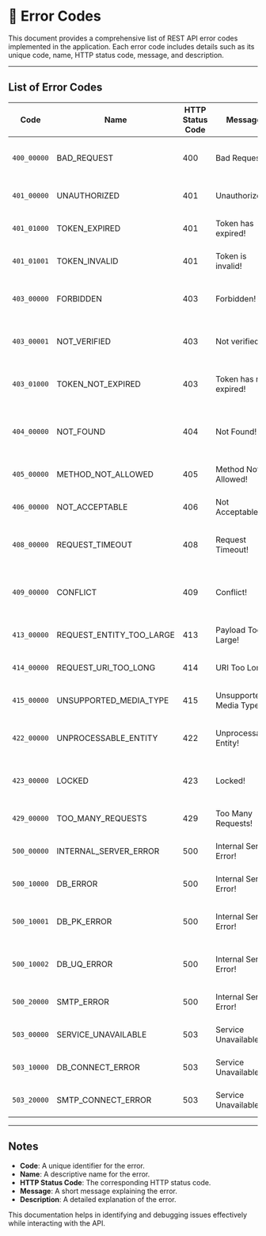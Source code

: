# 🚨 Error Codes

This document provides a comprehensive list of REST API error codes implemented in the application. Each error code includes details such as its unique code, name, HTTP status code, message, and description.

---

## List of Error Codes

| **Code**      | **Name**                  | **HTTP Status Code** | **Message**                  | **Description**                              |
|---------------|---------------------------|-----------------------|------------------------------|----------------------------------------------|
| `400_00000`   | BAD_REQUEST               | 400                   | Bad Request!                | The server could not understand the request.|
| `401_00000`   | UNAUTHORIZED              | 401                   | Unauthorized!               | Authentication is required and has failed.  |
| `401_01000`   | TOKEN_EXPIRED             | 401                   | Token has expired!          | Authentication is required and has failed.  |
| `401_01001`   | TOKEN_INVALID             | 401                   | Token is invalid!           | Authentication is required and has failed.  |
| `403_00000`   | FORBIDDEN                 | 403                   | Forbidden!                  | The server refuses to authorize the request.|
| `403_00001`   | NOT_VERIFIED              | 403                   | Not verified!               | The server refuses to authorize the request.|
| `403_01000`   | TOKEN_NOT_EXPIRED         | 403                   | Token has not expired!      | The server refuses to authorize the request.|
| `404_00000`   | NOT_FOUND                 | 404                   | Not Found!                  | The requested resource could not be found.  |
| `405_00000`   | METHOD_NOT_ALLOWED        | 405                   | Method Not Allowed!         | The HTTP method is not allowed.             |
| `406_00000`   | NOT_ACCEPTABLE            | 406                   | Not Acceptable!             | The request is not acceptable.              |
| `408_00000`   | REQUEST_TIMEOUT           | 408                   | Request Timeout!            | The server timed out waiting for the request.|
| `409_00000`   | CONFLICT                  | 409                   | Conflict!                   | The request could not be processed due to a conflict.|
| `413_00000`   | REQUEST_ENTITY_TOO_LARGE  | 413                   | Payload Too Large!          | The request payload is too large.           |
| `414_00000`   | REQUEST_URI_TOO_LONG      | 414                   | URI Too Long!               | The requested URI is too long.              |
| `415_00000`   | UNSUPPORTED_MEDIA_TYPE    | 415                   | Unsupported Media Type!     | The request media type is unsupported.      |
| `422_00000`   | UNPROCESSABLE_ENTITY      | 422                   | Unprocessable Entity!       | The server cannot process the request.      |
| `423_00000`   | LOCKED                    | 423                   | Locked!                     | The requested resource is locked.           |
| `429_00000`   | TOO_MANY_REQUESTS         | 429                   | Too Many Requests!          | The user has sent too many requests.        |
| `500_00000`   | INTERNAL_SERVER_ERROR     | 500                   | Internal Server Error!      | A generic server error occurred.            |
| `500_10000`   | DB_ERROR                  | 500                   | Internal Server Error!      | A database error occurred.                  |
| `500_10001`   | DB_PK_ERROR               | 500                   | Internal Server Error!      | A database primary key error occurred.      |
| `500_10002`   | DB_UQ_ERROR               | 500                   | Internal Server Error!      | A database unique key error occurred.       |
| `500_20000`   | SMTP_ERROR                | 500                   | Internal Server Error!      | An SMTP-related error occurred.             |
| `503_00000`   | SERVICE_UNAVAILABLE       | 503                   | Service Unavailable!        | The server is currently unavailable.        |
| `503_10000`   | DB_CONNECT_ERROR          | 503                   | Service Unavailable!        | Failed to connect to the database.          |
| `503_20000`   | SMTP_CONNECT_ERROR        | 503                   | Service Unavailable!        | Failed to connect to the SMTP server.       |

---

## Notes

- **Code**: A unique identifier for the error.
- **Name**: A descriptive name for the error.
- **HTTP Status Code**: The corresponding HTTP status code.
- **Message**: A short message explaining the error.
- **Description**: A detailed explanation of the error.

This documentation helps in identifying and debugging issues effectively while interacting with the API.
